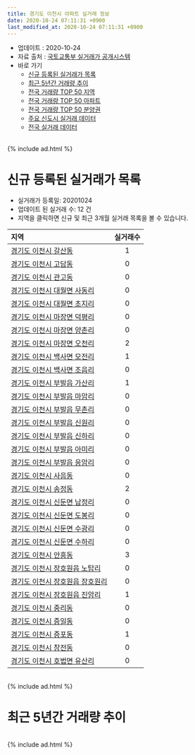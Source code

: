 ```yaml
---
title: 경기도 이천시 아파트 실거래 정보
date: 2020-10-24 07:11:31 +0900
last_modified_at: 2020-10-24 07:11:31 +0900
---
```


* 업데이트 : 2020-10-24
* 자료 출처 : [국토교통부 실거래가 공개시스템](http://rt.molit.go.kr)
* 바로 가기
    * [신규 등록된 실거래가 목록](#신규-등록된-실거래가-목록)
    * [최근 5년간 거래량 추이](#최근-5년간-거래량-추이)
    * [전국 거래량 TOP 50 지역](https://inasie.github.io/apt-trade-info/최근-3개월-전국에서-가장-거래가-많이-발생한-지역)
    * [전국 거래량 TOP 50 아파트](https://inasie.github.io/apt-trade-info/최근-3개월-전국에서-가장-거래가-많이-발생한-아파트)
    * [전국 거래량 TOP 50 분양권](https://inasie.github.io/apt-trade-info/최근-3개월-전국에서-가장-거래가-많이-발생한-분양권)
    * [주요 신도시 실거래 데이터](https://inasie.github.io/apt-trade-info/주요-신도시)
    * [전국 실거래 데이터](https://inasie.github.io/apt-trade-info/전국)

<br>
{% include ad.html %}
<br>

# 신규 등록된 실거래가 목록
* 실거래가 등록일: 20201024
* 업데이트 된 실거래 수: 12 건
* 지역을 클릭하면 신규 및 최근 3개월 실거래 목록을 볼 수 있습니다.


|지역|실거래수|
|:---|:---:|
|[경기도 이천시 갈산동](https://inasie.github.io/apt-trade-info/경기도-이천시-갈산동)|1|
|[경기도 이천시 고담동](https://inasie.github.io/apt-trade-info/경기도-이천시-고담동)|0|
|[경기도 이천시 관고동](https://inasie.github.io/apt-trade-info/경기도-이천시-관고동)|0|
|[경기도 이천시 대월면 사동리](https://inasie.github.io/apt-trade-info/경기도-이천시-대월면-사동리)|0|
|[경기도 이천시 대월면 초지리](https://inasie.github.io/apt-trade-info/경기도-이천시-대월면-초지리)|0|
|[경기도 이천시 마장면 덕평리](https://inasie.github.io/apt-trade-info/경기도-이천시-마장면-덕평리)|0|
|[경기도 이천시 마장면 양촌리](https://inasie.github.io/apt-trade-info/경기도-이천시-마장면-양촌리)|0|
|[경기도 이천시 마장면 오천리](https://inasie.github.io/apt-trade-info/경기도-이천시-마장면-오천리)|2|
|[경기도 이천시 백사면 모전리](https://inasie.github.io/apt-trade-info/경기도-이천시-백사면-모전리)|1|
|[경기도 이천시 백사면 조읍리](https://inasie.github.io/apt-trade-info/경기도-이천시-백사면-조읍리)|0|
|[경기도 이천시 부발읍 가산리](https://inasie.github.io/apt-trade-info/경기도-이천시-부발읍-가산리)|1|
|[경기도 이천시 부발읍 마암리](https://inasie.github.io/apt-trade-info/경기도-이천시-부발읍-마암리)|0|
|[경기도 이천시 부발읍 무촌리](https://inasie.github.io/apt-trade-info/경기도-이천시-부발읍-무촌리)|0|
|[경기도 이천시 부발읍 신원리](https://inasie.github.io/apt-trade-info/경기도-이천시-부발읍-신원리)|0|
|[경기도 이천시 부발읍 신하리](https://inasie.github.io/apt-trade-info/경기도-이천시-부발읍-신하리)|0|
|[경기도 이천시 부발읍 아미리](https://inasie.github.io/apt-trade-info/경기도-이천시-부발읍-아미리)|0|
|[경기도 이천시 부발읍 응암리](https://inasie.github.io/apt-trade-info/경기도-이천시-부발읍-응암리)|0|
|[경기도 이천시 사음동](https://inasie.github.io/apt-trade-info/경기도-이천시-사음동)|0|
|[경기도 이천시 송정동](https://inasie.github.io/apt-trade-info/경기도-이천시-송정동)|2|
|[경기도 이천시 신둔면 남정리](https://inasie.github.io/apt-trade-info/경기도-이천시-신둔면-남정리)|0|
|[경기도 이천시 신둔면 도봉리](https://inasie.github.io/apt-trade-info/경기도-이천시-신둔면-도봉리)|0|
|[경기도 이천시 신둔면 수광리](https://inasie.github.io/apt-trade-info/경기도-이천시-신둔면-수광리)|0|
|[경기도 이천시 신둔면 수하리](https://inasie.github.io/apt-trade-info/경기도-이천시-신둔면-수하리)|0|
|[경기도 이천시 안흥동](https://inasie.github.io/apt-trade-info/경기도-이천시-안흥동)|3|
|[경기도 이천시 장호원읍 노탑리](https://inasie.github.io/apt-trade-info/경기도-이천시-장호원읍-노탑리)|0|
|[경기도 이천시 장호원읍 장호원리](https://inasie.github.io/apt-trade-info/경기도-이천시-장호원읍-장호원리)|0|
|[경기도 이천시 장호원읍 진암리](https://inasie.github.io/apt-trade-info/경기도-이천시-장호원읍-진암리)|1|
|[경기도 이천시 중리동](https://inasie.github.io/apt-trade-info/경기도-이천시-중리동)|0|
|[경기도 이천시 증일동](https://inasie.github.io/apt-trade-info/경기도-이천시-증일동)|0|
|[경기도 이천시 증포동](https://inasie.github.io/apt-trade-info/경기도-이천시-증포동)|1|
|[경기도 이천시 창전동](https://inasie.github.io/apt-trade-info/경기도-이천시-창전동)|0|
|[경기도 이천시 호법면 유산리](https://inasie.github.io/apt-trade-info/경기도-이천시-호법면-유산리)|0|


<br>
{% include ad.html %}
<br>

# 최근 5년간 거래량 추이


<div style="width:100%;">
    <canvas id="deal_progress" height="200"></canvas>
</div>

<script>
new Chart(document.getElementById("deal_progress"), {
    type: 'line',
    data: {
        labels: ['201510','201511','201512','201601','201602','201603','201604','201605','201606','201607','201608','201609','201610','201611','201612','201701','201702','201703','201704','201705','201706','201707','201708','201709','201710','201711','201712','201801','201802','201803','201804','201805','201806','201807','201808','201809','201810','201811','201812','201901','201902','201903','201904','201905','201906','201907','201908','201909','201910','201911','201912','202001','202002','202003','202004','202005','202006','202007','202008','202009','202010'],
        datasets: [{
            label: '매매',
            pointRadius: 1,
            data: [183, 153, 123, 170, 123, 178, 152, 150, 175, 157, 154, 162, 193, 138, 128, 110, 146, 167, 166, 150, 198, 197, 158, 159, 143, 149, 128, 174, 152, 197, 167, 132, 132, 121, 139, 120, 138, 131, 131, 161, 121, 163, 132, 147, 140, 181, 184, 149, 220, 166, 207, 168, 202, 193, 167, 234, 393, 284, 224, 338, 104],
            borderColor: "rgba(255, 201, 14, 1)",
            backgroundColor: "rgba(255, 201, 14, 0.5)",
            fill: false,
            lineTension: 0
        },{
            label: '전월세',
            pointRadius: 1,
            data: [151, 119, 131, 129, 144, 152, 145, 115, 109, 127, 118, 138, 162, 142, 136, 110, 163, 164, 127, 99, 138, 116, 134, 131, 112, 125, 102, 126, 105, 152, 119, 92, 120, 100, 85, 79, 86, 91, 131, 180, 124, 117, 104, 87, 108, 102, 123, 93, 114, 136, 132, 146, 158, 125, 97, 92, 116, 110, 83, 65, 23],
            borderColor: "rgba(0, 141, 185, 1)",
            backgroundColor: "rgba(0, 141, 185, 0.5)",
            fill: false,
            lineTension: 0
        }
        ]
    },
    options: {
        responsive: true,
        title: {
            display: false
        },
        tooltips: {
            mode: 'index',
            intersect: false
        },
        hover: {
            mode: 'nearest',
            intersect: true
        },
        scales: {
            xAxes: [{
                display: true,
                scaleLabel: {
                    display: true,
                    labelString: '년/월'
                }
            }],
            yAxes: [{
                display: true,
                ticks: {
                    suggestedMin: 0,
                },
                scaleLabel: {
                    display: true,
                    labelString: '실거래 수'
                }
            }]
        }
    }
});

</script>


<br>
{% include ad.html %}
<br>

